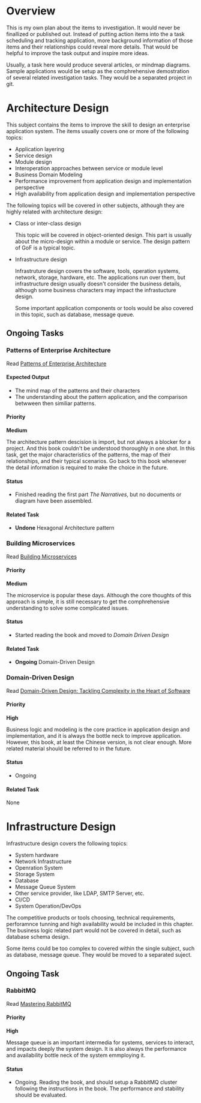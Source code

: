 # Overview

This is my own plan about the items to investigation. It would never be 
finallized or published out. Instead of putting action items into the a task
scheduling and tracking application, more background information of those
items and their relationships could reveal more details. That would be helpful
to improve the task output and inspire more ideas.

Usually, a task here would produce several articles, or mindmap diagrams. Sample
applications would be setup as the comphrehensive demostration of several 
related investigation tasks. They would be a separated project in git. 

# Architecture Design

This subject contains the items to improve the skill to design an enterprise
application system. The items usually covers one or more of the following 
topics:

- Application layering
- Service design
- Module design 
- Interoperation approaches between service or module level
- Business Domain Modeling
- Performance improvement from application design and implementation perspective
- High availability from application design and implementation perspective

The following topics will be covered in other subjects, although they are highly
related with architecture design:

- Class or inter-class design

    This topic will be covered in object-oriented design. This part is usually
    about the micro-design within a module or service. The design pattern of GoF
    is a typical topic.

- Infrastructure design

    Infrastruture design covers the software, tools, operation systems,
    network, storage, hardware, etc. The applications run over them, but
    infrastructure design usually doesn't consider the business details,
    although some business characters may impact the infrastucture design.

    Some important application components or tools would be also covered in this
    topic, such as database, message queue.

## Ongoing Tasks

### Patterns of Enterprise Architecture

Read [Patterns of Enterprise Architecture](https://www.amazon.com/Patterns-Enterprise-Application-Architecture-Martin/dp/0321127420)

#### Expected Output

- The mind map of the patterns and their characters
- The understanding about the pattern application, and the comparison betwween
    then similiar patterns.

#### Priority

__**Medium**__

The architecture pattern descision is import, but not always a blocker for a 
project. And this book couldn't be understood thoroughly in one shot. In this 
task, get the major characteristics of the patterns, the map of their
relationships, and their typical scenarios. Go back to this book whenever 
the detail information is required to make the choice in the future.

#### Status

- Finished reading the first part *The Narratives*, but no documents or diagram
    have been assembled. 

#### Related Task

- __**Undone**__ Hexagonal Architecture pattern 

### Building Microservices

Read [Building Microservices](http://shop.oreilly.com/product/0636920033158.do)

#### Priority

__**Medium**__

The microservice is popular these days. Although the core thoughts of this 
approach is simple, it is still necessary to get the comphrehensive
understanding to solve some complicated issues.

#### Status

- Started reading the book and moved to *Domain Driven Design*

#### Related Task

- __**Ongoing**__ Domain-Driven Design

### Domain-Driven Design

Read [Domain-Driven Design: Tackling Complexity in the Heart of Software](https://www.amazon.com/Domain-Driven-Design-Tackling-Complexity-Software/dp/0321125215)

#### Priority

__**High**__

Business logic and modeling is the core practice in application design and 
implementation, and it is always the bottle neck to improve application. 
However, this book, at least the Chinese version, is not clear enough. More
related material should be referred to in the future. 

#### Status

- Ongoing

#### Related Task

None

# Infrastructure Design

Infrastructure design covers the following topics:

- System hardware
- Network Infrastructure
- Openration System
- Storage System
- Database
- Message Queue System
- Other service provider, like LDAP, SMTP Server, etc.
- CI/CD
- System Operation/DevOps

The competitive products or tools choosing, technical requirements, perforamnce
tunning and high availability would be included in this chapter. The business
logic related part would not be covered in detail, such as database schema 
design.

Some items could be too complex to covered within the single subject, such as
database, message queue. They would be moved to a separated suject.

## Ongoing Task

### RabbitMQ

Read [Mastering RabbitMQ](https://www.packtpub.com/application-development/mastering-rabbitmq)

#### Priority

__**High**__

Message queue is an important intermedia for systems, services to interact, and
impacts deeply the system design. It is also always the performance and 
availability bottle neck of the system emmploying it.

#### Status

- Ongoing. Reading the book, and should setup a RabbitMQ cluster following the
    instructions in the book. The performance and stability should be evaluated.